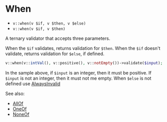 # When

- `v::when(v $if, v $then, v $else)`
- `v::when(v $if, v $then)`

A ternary validator that accepts three parameters.

When the `$if` validates, returns validation for `$then`.
When the `$if` doesn't validate, returns validation for `$else`, if defined.

```php
v::when(v::intVal(), v::positive(), v::notEmpty())->validate($input);
```

In the sample above, if `$input` is an integer, then it must be positive.
If `$input` is not an integer, then it must not me empty.
When `$else` is not defined use [AlwaysInvalid](AlwaysInvalid.md)

See also:

  * [AllOf](AllOf.md)
  * [OneOf](OneOf.md)
  * [NoneOf](NoneOf.md)
